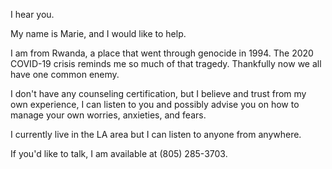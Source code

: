 I hear you.

My name is Marie, and I would like to help.

I am from Rwanda, a place that went through genocide in 1994. The 2020 COVID-19 crisis reminds me so much of that tragedy. Thankfully  now we all have one common enemy.

I don't have any counseling certification, but I believe and trust from my own experience, I can listen to you and possibly advise you on how to manage your own worries, anxieties, and fears.

I currently live in the LA area but I can listen to anyone from anywhere.

If you'd like to talk, I am available at ‪(805) 285-3703‬.
